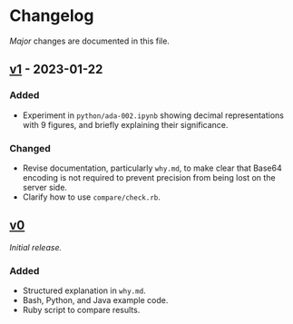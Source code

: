 # Changelog

*Major* changes are documented in this file.

## [v1] - 2023-01-22

### Added

- Experiment in `python/ada-002.ipynb` showing decimal representations with 9
  figures, and briefly explaining their significance.

### Changed

- Revise documentation, particularly `why.md`, to make clear that Base64
  encoding is not required to prevent precision from being lost on the server
  side.
- Clarify how to use `compare/check.rb`.

## [v0]

*Initial release.*

### Added

- Structured explanation in `why.md`.
- Bash, Python, and Java example code.
- Ruby script to compare results.


[v1]: https://github.com/EliahKagan/embed-encode/compare/v0...v1
[v0]: https://github.com/EliahKagan/embed-encode/releases/tag/v0
